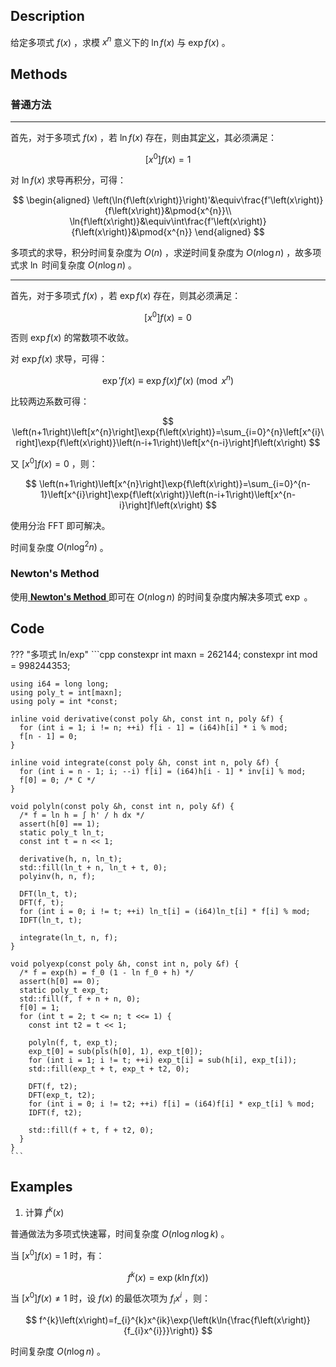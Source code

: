 ## Description

给定多项式 $f\left(x\right)$ ，求模 $x^{n}$ 意义下的 $\ln{f\left(x\right)}$ 与 $\exp{f\left(x\right)}$ 。

## Methods

### 普通方法

* * *

首先，对于多项式 $f\left(x\right)$ ，若 $\ln{f\left(x\right)}$ 存在，则由其[定义](../#ln-exp)，其必须满足：

$$
\left[x^{0}\right]f\left(x\right)=1
$$

对 $\ln{f\left(x\right)}$ 求导再积分，可得：

$$
\begin{aligned}
    \left(\ln{f\left(x\right)}\right)'&\equiv\frac{f'\left(x\right)}{f\left(x\right)}&\pmod{x^{n}}\\
    \ln{f\left(x\right)}&\equiv\int\frac{f'\left(x\right)}{f\left(x\right)}&\pmod{x^{n}}
\end{aligned}
$$

多项式的求导，积分时间复杂度为 $O\left(n\right)$ ，求逆时间复杂度为 $O\left(n\log{n}\right)$ ，故多项式求 $\ln$ 时间复杂度 $O\left(n\log{n}\right)$ 。

* * *

首先，对于多项式 $f\left(x\right)$ ，若 $\exp{f\left(x\right)}$ 存在，则其必须满足：

$$
\left[x^{0}\right]f\left(x\right)=0
$$

否则 $\exp{f\left(x\right)}$ 的常数项不收敛。

对 $\exp{f\left(x\right)}$ 求导，可得：

$$
\exp'{f\left(x\right)}\equiv\exp{f\left(x\right)}f'\left(x\right)\pmod{x^{n}}
$$

比较两边系数可得：

$$
\left(n+1\right)\left[x^{n}\right]\exp{f\left(x\right)}=\sum_{i=0}^{n}\left[x^{i}\right]\exp{f\left(x\right)}\left(n-i+1\right)\left[x^{n-i}\right]f\left(x\right)
$$

又 $\left[x^{0}\right]f\left(x\right)=0$ ，则：

$$
\left(n+1\right)\left[x^{n}\right]\exp{f\left(x\right)}=\sum_{i=0}^{n-1}\left[x^{i}\right]\exp{f\left(x\right)}\left(n-i+1\right)\left[x^{n-i}\right]f\left(x\right)
$$

使用分治 FFT 即可解决。

时间复杂度 $O\left(n\log^{2}{n}\right)$ 。

### Newton's Method

使用[ **Newton's Method** ](/math/poly/newton/#newtons-method)即可在 $O\left(n\log{n}\right)$ 的时间复杂度内解决多项式 $\exp$ 。

## Code

??? "多项式 ln/exp"
    ```cpp
    constexpr int maxn = 262144;
    constexpr int mod = 998244353;
    
    using i64 = long long;
    using poly_t = int[maxn];
    using poly = int *const;
    
    inline void derivative(const poly &h, const int n, poly &f) {
      for (int i = 1; i != n; ++i) f[i - 1] = (i64)h[i] * i % mod;
      f[n - 1] = 0;
    }
    
    inline void integrate(const poly &h, const int n, poly &f) {
      for (int i = n - 1; i; --i) f[i] = (i64)h[i - 1] * inv[i] % mod;
      f[0] = 0; /* C */
    }
    
    void polyln(const poly &h, const int n, poly &f) {
      /* f = ln h = ∫ h' / h dx */
      assert(h[0] == 1);
      static poly_t ln_t;
      const int t = n << 1;
    
      derivative(h, n, ln_t);
      std::fill(ln_t + n, ln_t + t, 0);
      polyinv(h, n, f);
    
      DFT(ln_t, t);
      DFT(f, t);
      for (int i = 0; i != t; ++i) ln_t[i] = (i64)ln_t[i] * f[i] % mod;
      IDFT(ln_t, t);
    
      integrate(ln_t, n, f);
    }
    
    void polyexp(const poly &h, const int n, poly &f) {
      /* f = exp(h) = f_0 (1 - ln f_0 + h) */
      assert(h[0] == 0);
      static poly_t exp_t;
      std::fill(f, f + n + n, 0);
      f[0] = 1;
      for (int t = 2; t <= n; t <<= 1) {
        const int t2 = t << 1;
    
        polyln(f, t, exp_t);
        exp_t[0] = sub(pls(h[0], 1), exp_t[0]);
        for (int i = 1; i != t; ++i) exp_t[i] = sub(h[i], exp_t[i]);
        std::fill(exp_t + t, exp_t + t2, 0);
    
        DFT(f, t2);
        DFT(exp_t, t2);
        for (int i = 0; i != t2; ++i) f[i] = (i64)f[i] * exp_t[i] % mod;
        IDFT(f, t2);
    
        std::fill(f + t, f + t2, 0);
      }
    }
    ```

## Examples

1.  计算 $f^{k}\left(x\right)$ 

普通做法为多项式快速幂，时间复杂度 $O\left(n\log{n}\log{k}\right)$ 。

当 $\left[x^{0}\right]f\left(x\right)=1$ 时，有：

$$
f^{k}\left(x\right)=\exp{\left(k\ln{f\left(x\right)}\right)}
$$

当 $\left[x^{0}\right]f\left(x\right)\neq 1$ 时，设 $f\left(x\right)$ 的最低次项为 $f_{i}x^{i}$ ，则：

$$
f^{k}\left(x\right)=f_{i}^{k}x^{ik}\exp{\left(k\ln{\frac{f\left(x\right)}{f_{i}x^{i}}}\right)}
$$

时间复杂度 $O\left(n\log{n}\right)$ 。
